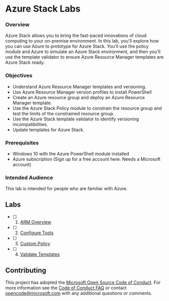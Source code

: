 # Azure Stack Labs

### Overview

Azure Stack allows you to bring the fast-paced innovations of cloud computing to your on-premise environment. In this lab, you'll explore how you can use Azure to prototype for Azure Stack. You'll use the policy module and Azure to simulate an Azure Stack environment, and then you'll use the template validator to ensure Azure Resource Manager templates are Azure Stack ready.

### Objectives

- Understand Azure Resource Manager templates and versioning.
- Use Azure Resource Manager version profiles to install PowerShell
- Create an Azure resource group and deploy an Azure Resource Manager template.
- Use the Azure Stack Policy module to constrain the resource group and test the limits of the constrained resource group.
- Use the Azure Stack template validator to identify versioning incompatibilities.
- Update templates for Azure Stack.

### Prerequisites

- Windows 10 with the Azure PowerShell module installed
- Azure subscription (Sign up for a free account here. Needs a Microsoft account)

### Intended Audience

This lab is intended for people who are familiar with Azure.

## Labs

- [ ] 1. [ARM Overview](/ARM%20Overview/README.md)
- [ ] 2. [Configure Tools](/Configure%20Tools/README.md)
- [ ] 3. [Custom Policy](/Custom%20Policy/README.md)
- [ ] 4. [Validate Templates](/Validate%20Templates/README.md)

## Contributing

This project has adopted the [Microsoft Open Source Code of Conduct](https://opensource.microsoft.com/codeofconduct/). For more information see the [Code of Conduct FAQ](https://opensource.microsoft.com/codeofconduct/faq/) or contact [opencode@microsoft.com](mailto:opencode@microsoft.com) with any additional questions or comments.
